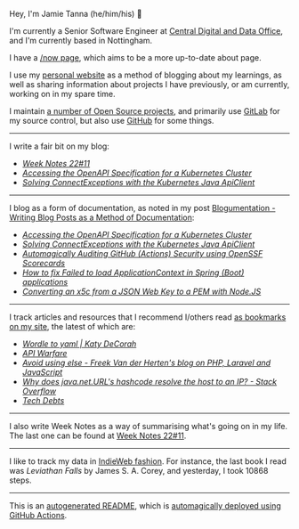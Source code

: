 Hey, I'm Jamie Tanna (he/him/his) 👋

I'm currently a Senior Software Engineer at [Central Digital and Data Office](https://www.gov.uk/government/organisations/central-digital-and-data-office), and I'm currently based in Nottingham.

I have a [/now page](https://www.jvt.me/now/?utm_campaign=github-jamietanna), which aims to be a more up-to-date about page.

I use my [personal website](https://www.jvt.me/?utm_campaign=github-jamietanna) as a method of blogging about my learnings, as well as sharing information about projects I have previously, or am currently, working on in my spare time.

I maintain [a number of Open Source projects](https://www.jvt.me/open-source/?utm_campaign=github-jamietanna), and primarily use [GitLab](https://gitlab.com/jamietanna) for my source control, but also use [GitHub](https://github.com/jamietanna) for some things.

---

I write a fair bit on my blog:


- [_Week Notes 22#11_](https://www.jvt.me/week-notes/2022/11/?utm_campaign=github-jamietanna)
- [_Accessing the OpenAPI Specification for a Kubernetes Cluster_](https://www.jvt.me/posts/2022/03/16/kubernetes-openapi/?utm_campaign=github-jamietanna)
- [_Solving ConnectExceptions with the Kubernetes Java ApiClient_](https://www.jvt.me/posts/2022/03/16/kubernetes-connectionexception-java/?utm_campaign=github-jamietanna)

---

I blog as a form of documentation, as noted in my post [Blogumentation - Writing Blog Posts as a Method of Documentation](https://www.jvt.me/posts/2017/06/25/blogumentation/?utm_campaign=github-jamietanna):


- [_Accessing the OpenAPI Specification for a Kubernetes Cluster_](https://www.jvt.me/posts/2022/03/16/kubernetes-openapi/?utm_campaign=github-jamietanna)
- [_Solving ConnectExceptions with the Kubernetes Java ApiClient_](https://www.jvt.me/posts/2022/03/16/kubernetes-connectionexception-java/?utm_campaign=github-jamietanna)
- [_Automagically Auditing GitHub (Actions) Security using OpenSSF Scorecards_](https://www.jvt.me/posts/2022/03/15/github-actions-supply-chain-security/?utm_campaign=github-jamietanna)
- [_How to fix Failed to load ApplicationContext in Spring (Boot) applications_](https://www.jvt.me/posts/2022/03/10/spring-failed-applicationcontext/?utm_campaign=github-jamietanna)
- [_Converting an x5c from a JSON Web Key to a PEM with Node.JS_](https://www.jvt.me/posts/2022/03/06/x5c-to-pem-node/?utm_campaign=github-jamietanna)

---

I track articles and resources that I recommend I/others read [as bookmarks on my site](https://www.jvt.me/kind/bookmarks/?utm_campaign=github-jamietanna), the latest of which are:


- [_Wordle to yaml | Katy DeCorah_](https://katydecorah.com/code/wordle-to-yaml/?utm_campaign=github-jamietanna)
- [_API Warfare_](https://matt-rickard.com/api-warfare/?utm_campaign=github-jamietanna)
- [_Avoid using else - Freek Van der Herten's blog on PHP, Laravel and JavaScript_](https://freek.dev/2212-avoid-using-else?utm_campaign=github-jamietanna)
- [_Why does java.net.URL's hashcode resolve the host to an IP? - Stack Overflow_](https://stackoverflow.com/questions/2348399/why-does-java-net-urls-hashcode-resolve-the-host-to-an-ip?utm_campaign=github-jamietanna)
- [_Tech Debts_](https://pauldambra.dev/2021/07/tech-debts.html?utm_campaign=github-jamietanna)

---

I also write Week Notes as a way of summarising what's going on in my life. The last one can be found at [Week Notes 22#11](https://www.jvt.me/week-notes/2022/11/?utm_campaign=github-jamietanna).

---

I like to track my data in [IndieWeb fashion](https://indieweb.org/why). For instance, the last book I read was _Leviathan Falls_ by James S. A. Corey, and yesterday, I took 10868 steps.

---
This is an [autogenerated README](https://www.jvt.me/posts/2022/01/12/autogenerated-profile-readme/?utm_campaign=github-jamietanna), which is [automagically deployed using GitHub Actions](https://github.com/jamietanna/jamietanna/blob/main/.github/workflows/rebuild.yml).
